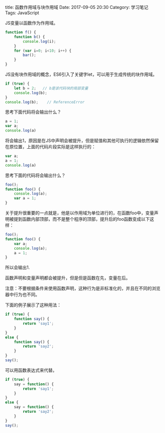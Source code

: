title: 函数作用域与块作用域
Date: 2017-09-05 20:30
Category: 学习笔记
Tags: JavaScript

JS变量以函数作为作用域。

```javascript
function f() {
    function b() {
        console.log(i);
    }
    for (var i=0; i<10; i++) {
        bar();
    }
}
```
JS没有块作用域的概念，ES6引入了关键字let，可以用于生成传统的块作用域。

```javascript
if (true) {
    let b = 2;   // b是该代码块的局部变量
    console.log(b);
}
console.log(b);    // ReferenceError 
```

思考下面代码将会输出什么？

```javascript
a = 1;
var a;
console.log(a)
```

将会输出1，原因是在JS中声明会被提升，但是赋值和其他可执行的逻辑依然保留在原位置，上面的代码片段实际是这样执行的：

```javascript
var a;
a = 1;
console.log(a)
```

思考下面的代码将会输出什么？

```javascript
foo();
function foo() {
    console.log(a);
    var a = 1;
}
```

关于提升很重要的一点就是，他是以作用域为单位进行的，在函数foo中，变量声明被提到函数内部顶部，而不是整个程序的顶部，提升后的foo函数变成以下这样：

```javascript
foo();
function foo() {
    var a;
    console.log(a);
    a = 1;
}
```

所以会输出1.

函数声明和变量声明都会被提升，但是但是函数在先，变量在后。

注意：不要根据条件来使用函数声明，这种行为是非标准化的，并且在不同的浏览器中行为也不同。

下面的例子展示了这种用法：

```javascript
if (true) {
    function say() {
        return 'say1';
    }
}
else {
    function say() {
        return 'say2';
    }
}
say();
```

可以用函数表达式来代替。　

```javascript
if (true) {
    say = function() {
        return 'say1';
    }
}
else {
    say = function() {
        return 'say2';
    }
}
say();
```

